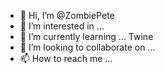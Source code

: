 - 👋 Hi, I’m @ZombiePete
- 👀 I’m interested in ...
- 🌱 I’m currently learning ... Twine
- 💞️ I’m looking to collaborate on ...
- 📫 How to reach me ...

<!---
ZombiePete/ZombiePete is a ✨ special ✨ repository because its `README.md` (this file) appears on your GitHub profile.
You can click the Preview link to take a look at your changes.
--->
